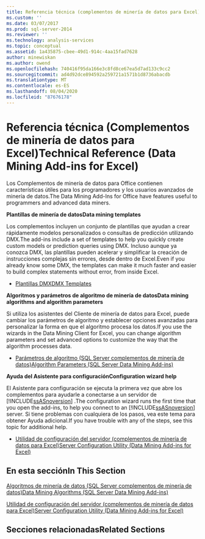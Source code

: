 ```yaml
---
title: Referencia técnica (complementos de minería de datos para Excel) | Microsoft Docs
ms.custom: ''
ms.date: 03/07/2017
ms.prod: sql-server-2014
ms.reviewer: ''
ms.technology: analysis-services
ms.topic: conceptual
ms.assetid: 1a435875-cbee-49d1-914c-4aa15fad7628
author: minewiskan
ms.author: owend
ms.openlocfilehash: 740416f95da166e3c8fd8ce67ea5d7ad133c9cc2
ms.sourcegitcommit: ad4d92dce894592a259721a1571b1d8736abacdb
ms.translationtype: MT
ms.contentlocale: es-ES
ms.lasthandoff: 08/04/2020
ms.locfileid: "87676178"
---
```

# <a name="technical-reference-data-mining-add-ins-for-excel"></a><span data-ttu-id="b7987-102">Referencia técnica (Complementos de minería de datos para Excel)</span><span class="sxs-lookup"><span data-stu-id="b7987-102">Technical Reference (Data Mining Add-ins for Excel)</span></span>
  <span data-ttu-id="b7987-103">Los Complementos de minería de datos para Office contienen características útiles para los programadores y los usuarios avanzados de minería de datos.</span><span class="sxs-lookup"><span data-stu-id="b7987-103">The Data Mining Add-Ins for Office have features useful to programmers and advanced data miners.</span></span>  
  
 <span data-ttu-id="b7987-104">**Plantillas de minería de datos**</span><span class="sxs-lookup"><span data-stu-id="b7987-104">**Data mining templates**</span></span>  
  
 <span data-ttu-id="b7987-105">Los complementos incluyen un conjunto de plantillas que ayudan a crear rápidamente modelos personalizados o consultas de predicción utilizando DMX.</span><span class="sxs-lookup"><span data-stu-id="b7987-105">The add-ins include a set of templates to help you quickly create custom models or prediction queries using DMX.</span></span> <span data-ttu-id="b7987-106">Incluso aunque ya conozca DMX, las plantillas pueden acelerar y simplificar la creación de instrucciones complejas sin errores, desde dentro de Excel.</span><span class="sxs-lookup"><span data-stu-id="b7987-106">Even if you already know some DMX, the templates can make it much faster and easier to build complex statements without error, from inside Excel.</span></span>  
  
-   [<span data-ttu-id="b7987-107">Plantillas DMX</span><span class="sxs-lookup"><span data-stu-id="b7987-107">DMX Templates</span></span>](dmx-templates.md)  
  
 <span data-ttu-id="b7987-108">**Algoritmos y parámetros de algoritmo de minería de datos**</span><span class="sxs-lookup"><span data-stu-id="b7987-108">**Data mining algorithms and algorithm parameters**</span></span>  
  
 <span data-ttu-id="b7987-109">Si utiliza los asistentes del Cliente de minería de datos para Excel, puede cambiar los parámetros de algoritmo y establecer opciones avanzadas para personalizar la forma en que el algoritmo procesa los datos.</span><span class="sxs-lookup"><span data-stu-id="b7987-109">If you use the wizards in the Data Mining Client for Excel, you can change algorithm parameters and set advanced options to customize the way that the algorithm processes data.</span></span>  
  
-   [<span data-ttu-id="b7987-110">Parámetros de algoritmo &#40;SQL Server complementos de minería de datos&#41;</span><span class="sxs-lookup"><span data-stu-id="b7987-110">Algorithm Parameters &#40;SQL Server Data Mining Add-ins&#41;</span></span>](algorithm-parameters-sql-server-data-mining-add-ins.md)  
  
 <span data-ttu-id="b7987-111">**Ayuda del Asistente para configuración**</span><span class="sxs-lookup"><span data-stu-id="b7987-111">**Configuration wizard help**</span></span>  
  
 <span data-ttu-id="b7987-112">El Asistente para configuración se ejecuta la primera vez que abre los complementos para ayudarle a conectarse a un servidor de [!INCLUDE[ssASnoversion](../includes/ssasnoversion-md.md)] .</span><span class="sxs-lookup"><span data-stu-id="b7987-112">The configuration wizard runs the first time that you open the add-ins, to help you connect to an [!INCLUDE[ssASnoversion](../includes/ssasnoversion-md.md)] server.</span></span> <span data-ttu-id="b7987-113">Si tiene problemas con cualquiera de los pasos, vea este tema para obtener Ayuda adicional.</span><span class="sxs-lookup"><span data-stu-id="b7987-113">If you have trouble with any of the steps, see this topic for additional help.</span></span>  
  
-   [<span data-ttu-id="b7987-114">Utilidad de configuración del servidor &#40;complementos de minería de datos para Excel&#41;</span><span class="sxs-lookup"><span data-stu-id="b7987-114">Server Configuration Utility &#40;Data Mining Add-ins for Excel&#41;</span></span>](server-configuration-utility-data-mining-add-ins-for-excel.md)  
  
## <a name="in-this-section"></a><span data-ttu-id="b7987-115">En esta sección</span><span class="sxs-lookup"><span data-stu-id="b7987-115">In This Section</span></span>  
 [<span data-ttu-id="b7987-116">Algoritmos de minería de datos &#40;SQL Server complementos de minería de datos&#41;</span><span class="sxs-lookup"><span data-stu-id="b7987-116">Data Mining Algorithms &#40;SQL Server Data Mining Add-ins&#41;</span></span>](data-mining-algorithms-sql-server-data-mining-add-ins.md)  
  
 [<span data-ttu-id="b7987-117">Utilidad de configuración del servidor &#40;complementos de minería de datos para Excel&#41;</span><span class="sxs-lookup"><span data-stu-id="b7987-117">Server Configuration Utility &#40;Data Mining Add-ins for Excel&#41;</span></span>](server-configuration-utility-data-mining-add-ins-for-excel.md)  
  
## <a name="related-sections"></a><span data-ttu-id="b7987-118">Secciones relacionadas</span><span class="sxs-lookup"><span data-stu-id="b7987-118">Related Sections</span></span>  
  
